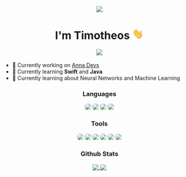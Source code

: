 
<p align="center">
  <img src="https://miro.medium.com/max/2048/1*OohqW5DGh9CQS4hLY5FXzA.png" height="230"/>
</p>
<h1 align="center">I'm Timotheos  <img src="https://github.com/ABSphreak/ABSphreak/blob/master/gifs/Hi.gif" width="30px"></h1>
<p align="center">
  <a href="https://github.com/DenverCoder1/readme-typing-svg"><img src="https://readme-typing-svg.herokuapp.com?lines=Student+and+amateur+developer;Apps|%20NNs%20|%20ML%20&center=true&width=500&height=50"></a>
</p>

- 🔭 Currently working on [Anna Devs](https://github.com/anna-devs)
- 🌱 Currently learning **Swift** and **Java**
- 🌱 Currently learning about Neural Networks and Machine Learning

</p>
<h3 align="center">Languages</h3>
<p align="center">
    <img width="40px" style="background-color: #fff; border-radius: 5px;" src="https://cdn.jsdelivr.net/gh/devicons/devicon/icons/java/java-original.svg" />
    <img width="40px" style="background-color: #fff; border-radius: 5px;" src=https://cdn.jsdelivr.net/gh/devicons/devicon/icons/swift/swift-original.svg />
    <img width="40px" style="background-color: #fff; border-radius: 5px;" src="https://cdn.jsdelivr.net/gh/devicons/devicon/icons/python/python-original.svg" />
    <img width="40px" style="background-color: #fff; border-radius: 5px;" src="https://cdn.jsdelivr.net/gh/devicons/devicon/icons/html5/html5-original.svg" />
</p>

<h3 align="center">Tools</h3>
<p align="center">
    <img width="40px" style="background-color: #fff; border-radius: 5px;" src="https://cdn.jsdelivr.net/gh/devicons/devicon/icons/xcode/xcode-original.svg" />
    <img width="40px" style="background-color: #fff; border-radius: 5px;" src="https://cdn.jsdelivr.net/gh/devicons/devicon/icons/vscode/vscode-original.svg" />
    <img width="40px" style="background-color: #fff; border-radius: 5px;" src="https://upload.wikimedia.org/wikipedia/commons/9/9c/IntelliJ_IDEA_Icon.svg" />
    <img width="40px" style="background-color: #fff; border-radius: 5px;" src="https://upload.wikimedia.org/wikipedia/commons/1/1d/PyCharm_Icon.svg" />
        <img width="40px" style="background-color: #fff; border-radius: 5px;" src="https://cdn.jsdelivr.net/gh/devicons/devicon/icons/git/git-original.svg" />
    <img width="40px" style="background-color: #fff; border-radius: 5px;" src="https://cdn.jsdelivr.net/gh/devicons/devicon/icons/github/github-original.svg" />
</p>

<h3 align="center">Github Stats</h3>
<p align="center"> 
     <a href="">
      <img align="center" src="https://github-readme-stats-sigma-five.vercel.app/api?username=tmths28&show_icons=true&include_all_commits=true&count_private=true&theme=react&line_height=40" />
    </a>
    <a href="">
      <img align="center" src="https://github-readme-stats.vercel.app/api/top-langs/?username=tmths28&theme=react&line_height=40&hide=css"/>
    </a>
</p
